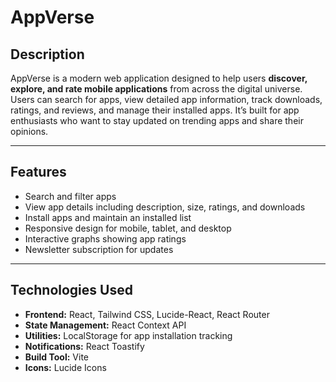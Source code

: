 # AppVerse

## Description
AppVerse is a modern web application designed to help users **discover, explore, and rate mobile applications** from across the digital universe. Users can search for apps, view detailed app information, track downloads, ratings, and reviews, and manage their installed apps. It’s built for app enthusiasts who want to stay updated on trending apps and share their opinions.

---

## Features
- Search and filter apps
- View app details including description, size, ratings, and downloads
- Install apps and maintain an installed list
- Responsive design for mobile, tablet, and desktop
- Interactive graphs showing app ratings
- Newsletter subscription for updates

---

## Technologies Used
- **Frontend:** React, Tailwind CSS, Lucide-React, React Router
- **State Management:** React Context API
- **Utilities:** LocalStorage for app installation tracking
- **Notifications:** React Toastify
- **Build Tool:** Vite
- **Icons:**  Lucide Icons